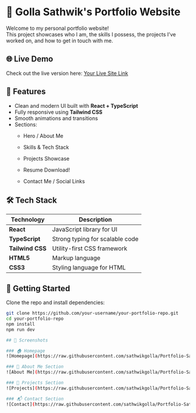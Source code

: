 # 💼 Golla Sathwik's Portfolio Website

Welcome to my personal portfolio website!  
This project showcases who I am, the skills I possess, the projects I’ve worked on, and how to get in touch with me.

## 🌐 Live Demo

Check out the live version here: [Your Live Site Link](https://your-portfolio-link.com)

## 📂 Features

- Clean and modern UI built with **React + TypeScript**
- Fully responsive using **Tailwind CSS**
- Smooth animations and transitions
- Sections:
  - Hero / About Me
  - Skills & Tech Stack
  - Projects Showcase
  - Resume Download!

  - Contact Me / Social Links

## 🛠️ Tech Stack

| Technology      | Description                          |
|-----------------|--------------------------------------|
| **React**       | JavaScript library for UI            |
| **TypeScript**  | Strong typing for scalable code      |
| **Tailwind CSS**| Utility-first CSS framework          |
| **HTML5**       | Markup language                      |
| **CSS3**        | Styling language for HTML            |

## 🚀 Getting Started

Clone the repo and install dependencies:

```bash
git clone https://github.com/your-username/your-portfolio-repo.git
cd your-portfolio-repo
npm install
npm run dev

## 📸 Screenshots

### 🏠 Homepage
![Homepage](https://raw.githubusercontent.com/sathwikgolla/Portfolio-Sathwik/main/1.png)

### 👤 About Me Section
![About Me](https://raw.githubusercontent.com/sathwikgolla/Portfolio-Sathwik/main/2.png)

### 🧩 Projects Section
![Projects](https://raw.githubusercontent.com/sathwikgolla/Portfolio-Sathwik/main/3.png)

### 📬 Contact Section
![Contact](https://raw.githubusercontent.com/sathwikgolla/Portfolio-Sathwik/main/4.png)


